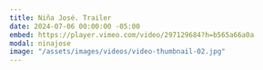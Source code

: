 ```yaml
---
title: Niña José. Trailer
date: 2024-07-06 00:00:00 -05:00
embed: https://player.vimeo.com/video/297129684?h=b565a66a0a
modal: ninajose
image: "/assets/images/videos/video-thumbnail-02.jpg"
---
```


